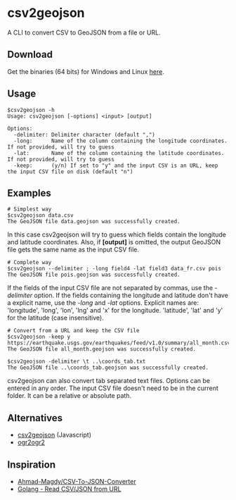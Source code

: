 # csv2geojson

A CLI to convert CSV to GeoJSON from a file or URL.

## Download

Get the binaries (64 bits) for Windows and Linux [here](https://github.com/pvernier/csv2geojson/releases).

## Usage

```
$csv2geojson -h
Usage: csv2geojson [-options] <input> [output]

Options:
  -delimiter: Delimiter character (default ",")
  -long:      Name of the column containing the longitude coordinates. If not provided, will try to guess
  -lat:       Name of the column containing the latitude coordinates. If not provided, will try to guess
  -keep:      (y/n) If set to "y" and the input CSV is an URL, keep the input CSV file on disk (default "n")

```

## Examples

```
# Simplest way
$csv2geojson data.csv
The GeoJSON file data.geojson was successfully created.
```

In this case csv2geojson will try to guess which fields contain the longitude and latitude coordinates. Also, if **[output]** is omitted, the output GeoJSON file gets the same name as the input CSV file.

```
# Complete way
$csv2geojson --delimiter ; -long field4 -lat field3 data_fr.csv pois
The GeoJSON file pois.geojson was successfully created.
```

If the fields of the input CSV file are not separated by commas, use the *-delimiter* option. If the fields containing the longitude and latitude don't have a explicit name, use the *-long* and *-lat* options. Explicit names are: 'longitude', 'long', 'lon', 'lng' and 'x' for the longitude. 'latitude', 'lat' and 'y' for the latitude (case insensitive).

```
# Convert from a URL and keep the CSV file
$csv2geojson -keep y https://earthquake.usgs.gov/earthquakes/feed/v1.0/summary/all_month.csv
The GeoJSON file all_month.geojson was successfully created.
```

```
$csv2geojson -delimiter \t ..\coords_tab.txt
The GeoJSON file ..\coords_tab.geojson was successfully created.
```

csv2geojson can also convert tab separated text files. Options can be entered in any order. The input CSV file doesn't need to be in the current folder. It can be a relative or absolute path.

## Alternatives

* [csv2geojson](https://github.com/mapbox/csv2geojson) (Javascript)
* [ogr2ogr2](http://www.gdal.org/ogr2ogr.html)

## Inspiration

 * [Ahmad-Magdy/CSV-To-JSON-Converter](https://github.com/Ahmad-Magdy/CSV-To-JSON-Converter)
 * [Golang - Read CSV/JSON from URL](https://gist.github.com/stupidbodo/71f2b164744a18a18e74)
